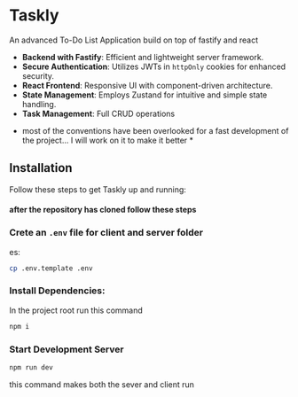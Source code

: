 
# Taskly

An advanced To-Do List Application build on top of fastify and react


- **Backend with Fastify**: Efficient and lightweight server framework.
- **Secure Authentication**: Utilizes JWTs in `httpOnly` cookies for enhanced security.
- **React Frontend**: Responsive UI with component-driven architecture.
- **State Management**: Employs Zustand for intuitive and simple state handling.
- **Task Management**: Full CRUD operations

* most of the conventions have been overlooked for a fast development of the project... I will work on it to make it better *

## Installation

Follow these steps to get Taskly up and running:

#### after the repository has cloned follow these steps ####

### Crete an ``.env`` file for client and server folder
es:

```bash
cp .env.template .env
```

### Install Dependencies:
In the project root run this command

```bash
npm i
```

### Start Development Server
```bash
npm run dev
```
this command makes both the sever and client run
